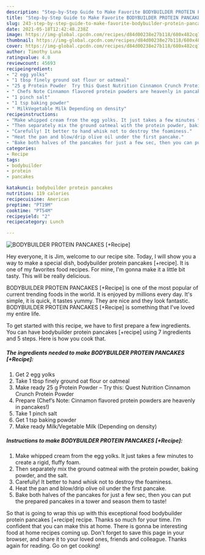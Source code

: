 ```yaml
---
description: "Step-by-Step Guide to Make Favorite BODYBUILDER PROTEIN PANCAKES [+Recipe]"
title: "Step-by-Step Guide to Make Favorite BODYBUILDER PROTEIN PANCAKES [+Recipe]"
slug: 243-step-by-step-guide-to-make-favorite-bodybuilder-protein-pancakes-recipe
date: 2021-05-18T12:42:48.238Z
image: https://img-global.cpcdn.com/recipes/d84d00238e27b118/680x482cq70/bodybuilder-protein-pancakes-recipe-recipe-main-photo.jpg
thumbnail: https://img-global.cpcdn.com/recipes/d84d00238e27b118/680x482cq70/bodybuilder-protein-pancakes-recipe-recipe-main-photo.jpg
cover: https://img-global.cpcdn.com/recipes/d84d00238e27b118/680x482cq70/bodybuilder-protein-pancakes-recipe-recipe-main-photo.jpg
author: Timothy Luna
ratingvalue: 4.8
reviewcount: 45693
recipeingredient:
- "2 egg yolks"
- "1 tbsp finely ground oat flour or oatmeal"
- "25 g Protein Powder  Try this Quest Nutrition Cinnamon Crunch Protein Powder"
- " Chefs Note Cinnamon flavored protein powders are heavenly in pancakes"
- "1 pinch salt"
- "1 tsp baking powder"
- " MilkVegetable Milk Depending on density"
recipeinstructions:
- "Make whipped cream from the egg yolks. It just takes a few minutes to create a rigid, fluffy foam."
- "Then separately mix the ground oatmeal with the protein powder, baking powder, and the salt."
- "Carefully! It better to hand whisk not to destroy the foaminess."
- "Heat the pan and blow/drip olive oil under the first pancake."
- "Bake both halves of the pancakes for just a few sec, then you can put the prepared pancakes in a tower and season them to taste!"
categories:
- Recipe
tags:
- bodybuilder
- protein
- pancakes

katakunci: bodybuilder protein pancakes 
nutrition: 119 calories
recipecuisine: American
preptime: "PT19M"
cooktime: "PT54M"
recipeyield: "2"
recipecategory: Lunch

---
```



![BODYBUILDER PROTEIN PANCAKES [+Recipe]](https://img-global.cpcdn.com/recipes/d84d00238e27b118/680x482cq70/bodybuilder-protein-pancakes-recipe-recipe-main-photo.jpg)

Hey everyone, it is Jim, welcome to our recipe site. Today, I will show you a way to make a special dish, bodybuilder protein pancakes [+recipe]. It is one of my favorites food recipes. For mine, I'm gonna make it a little bit tasty. This will be really delicious.

BODYBUILDER PROTEIN PANCAKES [+Recipe] is one of the most popular of current trending foods in the world. It is enjoyed by millions every day. It's simple, it is quick, it tastes yummy. They are nice and they look fantastic. BODYBUILDER PROTEIN PANCAKES [+Recipe] is something that I've loved my entire life.




To get started with this recipe, we have to first prepare a few ingredients. You can have bodybuilder protein pancakes [+recipe] using 7 ingredients and 5 steps. Here is how you cook that.

<!--inarticleads1-->

##### The ingredients needed to make BODYBUILDER PROTEIN PANCAKES [+Recipe]:

1. Get 2 egg yolks
1. Take 1 tbsp finely ground oat flour or oatmeal
1. Make ready 25 g Protein Powder – Try this: Quest Nutrition Cinnamon Crunch Protein Powder
1. Prepare  (Chef’s Note: Cinnamon flavored protein powders are heavenly in pancakes!)
1. Take 1 pinch salt
1. Get 1 tsp baking powder
1. Make ready  Milk/Vegetable Milk (Depending on density)




<!--inarticleads2-->

##### Instructions to make BODYBUILDER PROTEIN PANCAKES [+Recipe]:

1. Make whipped cream from the egg yolks. It just takes a few minutes to create a rigid, fluffy foam.
1. Then separately mix the ground oatmeal with the protein powder, baking powder, and the salt.
1. Carefully! It better to hand whisk not to destroy the foaminess.
1. Heat the pan and blow/drip olive oil under the first pancake.
1. Bake both halves of the pancakes for just a few sec, then you can put the prepared pancakes in a tower and season them to taste!




So that is going to wrap this up with this exceptional food bodybuilder protein pancakes [+recipe] recipe. Thanks so much for your time. I'm confident that you can make this at home. There is gonna be interesting food at home recipes coming up. Don't forget to save this page in your browser, and share it to your loved ones, friends and colleague. Thanks again for reading. Go on get cooking!
